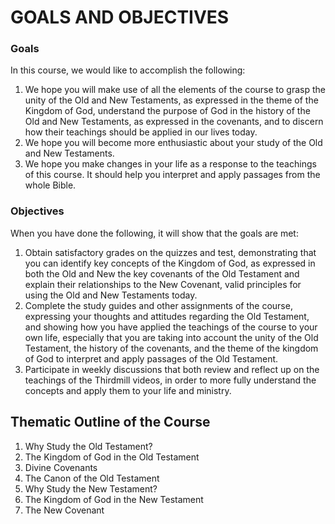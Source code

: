 # GOALS AND OBJECTIVES

### Goals

In this course, we would like to accomplish the following:

1. We hope you will make use of all the elements of the course to grasp the unity of the Old and New Testaments, as expressed in the theme of the Kingdom of God, understand the purpose of God in the history of the Old and New Testaments, as expressed in the covenants, and to discern how their teachings should be applied in our lives today.
2. We hope you will become more enthusiastic about your study of the Old and New Testaments.
3. We hope you make changes in your life as a response to the teachings of this course. It should help you interpret and apply passages from the whole Bible.

### Objectives

When you have done the following, it will show that the goals are met:

1. Obtain satisfactory grades on the quizzes and test, demonstrating that you can identify key concepts of the Kingdom of God, as expressed in both the Old and New the key covenants of the Old Testament and explain their relationships to the New Covenant, valid principles for using the Old and New Testaments today.
2. Complete the study guides and other assignments of the course, expressing your thoughts and attitudes regarding the Old Testament, and showing how you have applied the teachings of the course to your own life, especially that you are taking into account the unity of the Old Testament, the history of the covenants, and the theme of the kingdom of God to interpret and apply passages of the Old Testament.
3. Participate in weekly discussions that both review and reflect up on the teachings of the Thirdmill videos, in order to more fully understand the concepts and apply them to your life and ministry.

## Thematic Outline of the Course

1. Why Study the Old Testament?
2. The Kingdom of God in the Old Testament
3. Divine Covenants
4. The Canon of the Old Testament
5. Why Study the New Testament?
6. The Kingdom of God in the New Testament
7. The New Covenant
